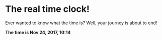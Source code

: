 # The real time clock!

Ever wanted to know what the time is? Well, your journey is about to end!

**The time is Nov 24, 2017, 10:14**